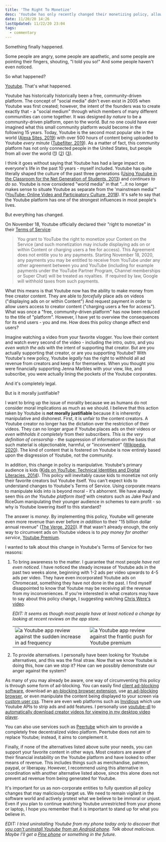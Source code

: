```yaml
---
title: 'The Right To Monetize'
desc: 'Youtube has only recently changed their monetizing policy, allowing them to receive revenue from originally "free" content. In this article, I examine whether it is morally justifiable in the present age for Youtube to follow a strictly for-profit business model.'
date: 11/20/20 14:26
lastUpdated: 11/22/20 23:04
tags:
  - commentary
---
```


Something finally happened.

Some people are angry, some people are apathetic, and some people are pointing their fingers, shouting, "I told you so!"
And some people haven't even noticed.

So what happened?

[Youtube](https://youtube.com). That's what happened.

Youtube has historically historically been a free, community-driven platform. The concept of "social media" didn't even exist in 2005 when Youtube was first created; however, the intent of the founders was to create exactly that - a "social medium" through which members of many different communities can come together. It was designed _by nature_ to be a community-driven platform, open to the world. But no one could have ever imagined what this small community platform would become in the following 15 years. Today, Youtube is the second most popular site in the world ([Alexa Sites, 2019](https://www.alexa.com/topsites)) with over 500 hours of content being uploaded to Youtube _every minute_ ([Tubefilter, 2019](https://www.tubefilter.com/2019/05/07/number-hours-video-uploaded-to-youtube-per-minute)). As a matter of fact, this community platform has not only connected people in the United States, but people from all over the world ([1](https://youtu.be/ZMaW6TamNAc)) ([2](https://youtu.be/-5q5mZbe3V8)) ([3](https://youtu.be/W02Zfo3NuoI)).

I think it goes without saying that Youtube has had a large impact on everyone's life in the past 10 years - myself included. Youtube has quite literally shaped the culture of the past three generations ([Using Youtube in the Classroom for the Net Generation of Students, 2013](iisit.org/Vol10/IISITv10p473-488Roodt0046.pdf)) and _continues to do so_. Youtube is now considered "world media" in that "...it no longer makes sense to situate Youtube as separate from the 'mainstream media'" ([YouTube: Online Video and Participatory Culture, 2018](https://books.google.com/books?hl=en&lr=&id=mg1rDwAAQBAJ&oi=fnd&pg=PT5&dq=info:PE8GHusog1wJ:scholar.google.com/&ots=RCnLTyl6pP&sig=0X1PoI6aSeyqWMiHeVgGWV2p2pU#v=onepage&q&f=false)). It's safe to say that the Youtube platform has one of the strongest influences in most people's lives.

But everything has changed.

On November 18, Youtube officially declared their "right to monetize" in their [Terms of Service](https://www.youtube.com/t/terms):

> You grant to YouTube the right to monetize your Content on the Service (and such monetization may include displaying ads on or within Content or charging users a fee for access). This Agreement does not entitle you to any payments. Starting November 18, 2020, any payments you may be entitled to receive from YouTube under any other agreement between you and YouTube (including for example payments under the YouTube Partner Program, Channel memberships or Super Chat) will be treated as royalties.  If required by law, Google will withhold taxes from such payments.

What this means is that Youtube now has the ability to make money from free creator content. They are able to _forcefully_ place ads on videos ("displaying ads on or within Content") And request payment in order to allow users access to creator content ("charging users a fee for access"). What was once a "free, community-driven platform" has now been reduced to the title of "platform". However, I have yet to overview the consequences for its end users - you and me. How does this policy change affect end users?

Imagine watching a video from your favorite vlogger. You love their content and watch every second of the video - including the intro, outro, and you _even watch the ads_ with the intent of supporting that creator. But are you actually supporting that creator, or are you supporting Youtube? With Youtube's new policy, Youtube _legally_ has the right to withhold all ad revenue from creators and keep it for themselves. When you thought you were financially supporting Jenna Marbles with your view, like, and subscribe, you were actually lining the pockets of the Youtube corporates.

And it's completely legal.

But is it morally justifiable?

I want to bring up the issue of morality because we as humans do not consider moral implications as much as we should. I believe that this action taken by Youtube is **not morally justifiable** because it is inherently manipulative and dishonest. First, it is unfair to the content creators. A Youtube creator no longer has the dictation over the restriction of their videos. They can no longer argue if Youtube places ads on their videos or _even withholds it completely_ from their subscribers. _This is the very definition of censorship_ - the suppression of information on the basis that such material is objectionable, harmful, or "inconvenient" ([Wikipedia, 2020](https://en.wikipedia.org/wiki/Censorship)). The kind of content that is fostered on Youtube is now entirely based upon the disgression of Youtube, not the community.

In addition, this change in policy is manipulative. Youtube's primary audience is kids ([Kids on YouTube: Technical Identities and Digital Literacies, 2014](https://books.google.com/books?hl=en&lr=&id=HMAhAwAAQBAJ&oi=fnd&pg=PA5&dq=youtube+kids&ots=LSWYDoDpe4&sig=VHOcCklkKv1VQZlimvIsQn3QNpw#v=onepage&q=youtube%20kids&f=false)). This policy will inevitably cause kids to monetize not only their favorite creators but Youtube itself. You can't expect kids to understand changes to Youtube's Terms of Service. Using corporate means to manipulate kids into is beyond moral - it's abhorrent. We have already seen this _on the Youtube platform itself_ with creators such as Jake Paul and RiceGum manipulating their younger audience in schemes to earn profit - so why is Youtube lowering itself to this standard?

The answer is _money_. By implementing this policy, Youtube will generate even more revenue than ever before _in addition_ to their "15 billion dollar annual revenue" ([The Verge, 2020](https://www.theverge.com/2020/2/3/21121207/youtube-google-alphabet-earnings-revenue-first-time-reveal-q4-2019)). If that wasn't already enough, the only way to circumvent ads on Youtube videos is to _pay money for another service_, [Youtube Premium](https://www.youtube.com/premium).

I wanted to talk about this change in Youtube's Terms of Service for two reasons:

1. To bring awareness to the matter. I guarantee that most people _have not even noticed_. I have noticed the steady increase of Youtube ads in the past two weeks alone, beginning with 1-2 ads per video upwards to 4-5 ads per video. They have even incorporated Youtube ads on Chromecast, something they have not done in the past. I find myself disappointed to know that Youtube may be receiving all the revenue from my inconveniences. If you're interested in what creators may have to say about this policy change, I suggesting watching [Chris Were's video](https://youtu.be/3UTHFwH8jmo).

   _EDIT: It seems as though most people have at least noticed a change by looking at recent reviews on the app store._

   |                                                                                               |                                                                                                |
   | --------------------------------------------------------------------------------------------- | ---------------------------------------------------------------------------------------------- |
   | ![a Youtube app review against the sudden increase in ad frequency](/thoughts/monetize-1.jpg) | ![a Youtube app review against the frantic push for Youtube premium](/thoughts/monetize-2.jpg) |

2. To provide alternatives. I personally have been looking for Youtube alternatives, and this was the final straw. Now that we know Youtube is doing this, how can we stop it? How can we possibly demonstrate our anger against the system?

As many of you may already be aware, one way of circumventing this policy is through some form of ad-blocking. You can easily find [client ad-blocking software](https://adblockultimate.net/), download an [an-blocking browser extension](https://adblockultimate.net/), use [an ad-blocking browser](https://brave.com/), or even manipulate the content being displayed to your screen via [custom user css](https://www.howtogeek.com/334716/how-to-customize-firefoxs-user-interface-with-userchrome.css/). There are even web platforms such as [Invidious](https://invidious.site/) which use Youtube APIs to strip ads and add features. I personally use [youtube-dl](https://youtube-dl.org/) to [automatically download creator videos for viewing in my desktop video player](https://www.funkyspacemonkey.com/mpv-youtube-dl).

You can also use services such as [Peertube](https://peer.tube/) which aim to provide a completely free decentralized video platform. Peertube does not aim to replace Youtube; instead, it aims to complement it.

Finally, if none of the alternatives listed above suite your needs, you can support your favorite content in other ways. Most creators are aware of their financial instability on the Youtube platform and have looked to other means of revenue. This includes things such as merchandise, patreon, paypal, or liberapay. However, I recommend using this alternative in coordination with another alternative listed above, since this alone does not prevent ad revenue from being generated for Youtube.

It's important for us as non-corporate entities to fully question all policy changes that may maliciously target us. We need to remain vigilant in the software world and actively protest what we believe to be immoral or unjust. Even if you plan to continue watching Youtube unrestricted from your phone or laptop, I hope you remember that it is important to stand up for what you believe in.

_EDIT: I tried uninstalling Youtube from my phone today only to discover that [you can't uninstall Youtube from an Android phone](https://www.malavida.com/en/soft/youtube/android/q/how-to-uninstall-youtube-from-android.html). Talk about malicious. Maybe I'll get a [Pine phone](https://www.pine64.org/pinephone/) or something in the future._

